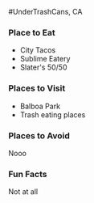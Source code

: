 #UnderTrashCans, CA

### Place to Eat
- City Tacos
- Sublime Eatery
- Slater's 50/50

### Places to Visit
- Balboa Park
- Trash eating places
### Places to Avoid
Nooo
### Fun Facts
Not at all
